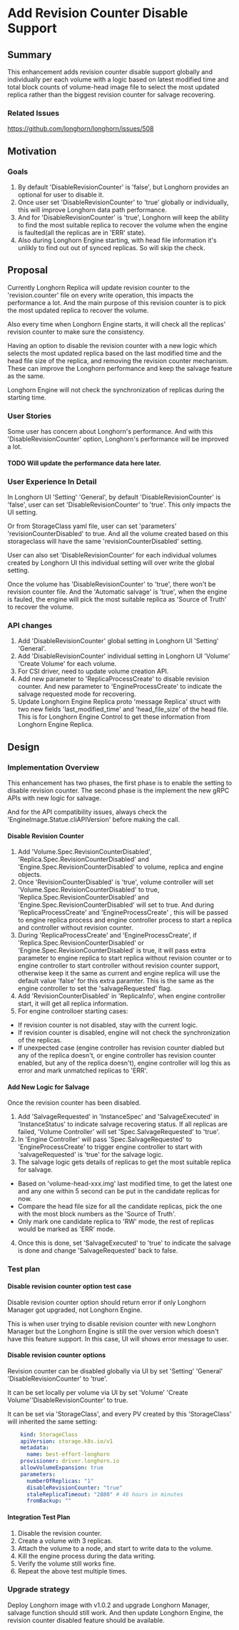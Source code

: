 # Add Revision Counter Disable Support

## Summary

This enhancement adds revision counter disable support globally and individually per each volume with a logic based on latest modified time and total block counts of volume-head image file to select the most updated replica rather than the biggest revision counter for salvage recovering.

### Related Issues

https://github.com/longhorn/longhorn/issues/508

## Motivation

### Goals

1. By default 'DisableRevisionCounter' is 'false', but Longhorn provides an optional for user to disable it.
2. Once user set 'DisableRevisionCounter' to 'true' globally or individually, this will improve Longhorn data path performance.
3. And for 'DisableRevisionCounter' is 'true', Longhorn will keep the ability to find the most suitable replica to recover the volume when the engine is faulted(all the replicas are in 'ERR' state).
4. Also during Longhorn Engine starting, with head file information it's unlikly to find out out of synced replicas. So will skip the check.

## Proposal

Currently Longhorn Replica will update revision counter to the 'revision.counter' file on every write operation, this impacts the performance a lot. And the main purpose of this revision counter is to pick the most updated replica to recover the volume.

Also every time when Longhorn Engine starts, it will check all the replicas' revision counter to make sure the consistency.

Having an option to disable the revision counter with a new logic which selects the most updated replica based on the last modified time and the head file size of the replica, and removing the revision counter mechanism. These can improve the Longhorn performance and keep the salvage feature as the same.

Longhorn Engine will not check the synchronization of replicas during the starting time.

### User Stories

Some user has concern about Longhorn's performance. And with this 'DisableRevisionCounter' option, Longhorn's performance will be improved a lot.

#### TODO Will update the performance data here later.

### User Experience In Detail

In Longhorn UI 'Setting' 'General', by default 'DisableRevisionCounter' is 'false', user can set 'DisableRevisionCounter' to 'true'. This only impacts the UI setting.

Or from StorageClass yaml file, user can set 'parameters' 'revisionCounterDisabled' to true. And all the volume created based on this storageclass will have the same 'revisionCounterDisabled' setting.

User can also set 'DisableRevisionCounter' for each individual volumes created by Longhorn UI this individual setting will over write the global setting.

Once the volume has 'DisableRevisionCounter' to 'true', there won't be revision counter file. And the 'Automatic salvage' is 'true', when the engine is fauled, the engine will pick the most suitable replica as 'Source of Truth' to recover the volume.

### API changes

1. Add 'DisableRevisionCounter' global setting in Longhorn UI 'Setting' 'General'.
2. Add 'DisableRevisionCounter' individual setting in Longhorn UI 'Volume' 'Create Volume' for each volume.
3. For CSI driver, need to update volume creation API.
4. Add new parameter to 'ReplicaProcessCreate' to disable revision counter. And new parameter to 'EngineProcessCreate' to indicate the salvage requested mode for recovering.
5. Update Longhorn Engine Replica proto 'message Replica' struct with two new fields 'last_modified_time' and 'head_file_size' of the head file. This is for Longhorn Engine Control to get these information from Longhorn Engine Replica.

## Design

### Implementation Overview

This enhancement has two phases, the first phase is to enable the setting to disable revision counter. The second phase is the implement the new gRPC APIs with new logic for salvage.

And for the API compatibility issues, always check the 'EngineImage.Statue.cliAPIVersion' before making the call.

#### Disable Revision Counter

1. Add 'Volume.Spec.RevisionCounterDisabled', 'Replica.Spec.RevisionCounterDisabled' and 'Engine.Spec.RevisionCounterDisabled' to volume, replica and engine objects.
2. Once 'RevisionCounterDisabled' is 'true', volume controller will set 'Volume.Spec.RevisionCounterDisabled' to true, 'Replica.Spec.RevisionCounterDisabled' and 'Engine.Spec.RevisionCounterDisabled' will set to true. And during 'ReplicaProcessCreate' and 'EngineProcessCreate' , this will be passed to engine replica process and engine controller process to start a replica and controller without revision counter.
3. During 'ReplicaProcessCreate' and 'EngineProcessCreate', if 'Replica.Spec.RevisionCounterDisabled' or 'Engine.Spec.RevisionCounterDisabled' is true, it will pass extra parameter to engine replica to start replica without revision counter or to engine controller to start controller without revision counter support, otherwise keep it the same as current and engine replica will use the default value 'false' for this extra paramter. This is the same as the engine controller to set the 'salvageRequested' flag.
4. Add 'RevisionCounterDisabled' in 'ReplicaInfo', when engine controller start, it will get all replica information.
4. For engine controlloer starting cases:
- If revision counter is not disabled, stay with the current logic.
- If revision counter is disabled, engine will not check the synchronization of the replicas.
- If unexpected case (engine controller has revision counter diabled but any of the replica doesn't, or engine controller has revision counter enabled, but any of the replica doesn't), engine controller will log this as error and mark unmatched replicas to 'ERR'.

#### Add New Logic for Salvage

Once the revision counter has been disabled.

1. Add 'SalvageRequested' in 'InstanceSpec' and 'SalvageExecuted' in 'InstanceStatus' to indicate salvage recovering status. If all replicas are failed, 'Volume Controller' will set 'Spec.SalvageRequested' to 'true'.
2. In 'Engine Controller' will pass 'Spec.SalvageRequested' to 'EngineProcessCreate' to trigger engine controller to start with 'salvageRequested' is 'true' for the salvage logic.
3. The salvage logic gets details of replicas to get the most suitable replica for salvage.
- Based on 'volume-head-xxx.img' last modified time, to get the latest one and any one within 5 second can be put in the candidate replicas for now.
- Compare the head file size for all the candidate replicas, pick the one with the most block numbers as the 'Source of Truth'.
- Only mark one candidate replica to 'RW' mode, the rest of replicas would be marked as 'ERR' mode.
4. Once this is done, set 'SalvageExecuted' to 'true' to indicate the salvage is done and change 'SalvageRequested' back to false.

### Test plan

#### Disable revision counter option test case

Disable revision counter option should return error if only Longhorn Manager got upgraded, not Longhorn Engine.

This is when user trying to disable revision counter with new Longhorn Manager but the Longhorn Engine is still the over version which doesn't have this feature support. In this case, UI will shows error message to user.

#### Disable revision counter options

Revision counter can be disabled globally via UI by set 'Setting' 'General' 'DisableRevisionCounter' to 'true'.

It can be set locally per volume via UI by set 'Volume' 'Create Volume''DisableRevisionCounter' to true.

It can be set via 'StorageClass', and every PV created by this 'StorageClass' will inherited the same setting:
```yaml
    kind: StorageClass
    apiVersion: storage.k8s.io/v1
    metadata:
      name: best-effort-longhorn
    provisioner: driver.longhorn.io
    allowVolumeExpansion: true
    parameters:
      numberOfReplicas: "1"
      disableRevisionCounter: "true"
      staleReplicaTimeout: "2880" # 48 hours in minutes
      fromBackup: ""
```

#### Integration Test Plan
1. Disable the revision counter.
2. Create a volume with 3 replicas.
3. Attach the volume to a node, and start to write data to the volume.
4. Kill the engine process during the data writing.
5. Verify the volume still works fine.
6. Repeat the above test multiple times.

### Upgrade strategy

Deploy Longhorn image with v1.0.2 and upgrade Longhorn Manager, salvage function should still work. And then update Longhorn Engine, the revision counter disabled feature should be available.
